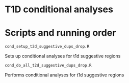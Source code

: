 # T1D conditional analyses

# Scripts and running order

```
cond_setup_t2d_suggestive_dups_drop.R
```
Sets up conditional analyses for t1d suggestive regions


```
cond_do_all_t2d_suggestive_dups_drop.R
```
Performs conditional analyses for t1d suggestive regions




